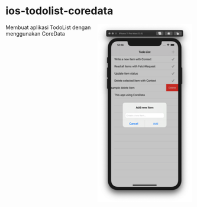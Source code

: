 # ios-todolist-coredata
<img src="/screenshot/preview.png" width=256 align=right />
Membuat aplikasi TodoList dengan menggunakan CoreData

